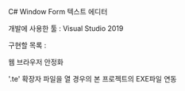 C# Window Form 텍스트 에디터

개발에 사용한 툴 : Visual Studio 2019



구현할 목록 :

웹 브라우저 안정화


'.te' 확장자 파일을 열 경우의 본 프로젝트의 EXE파일 연동
